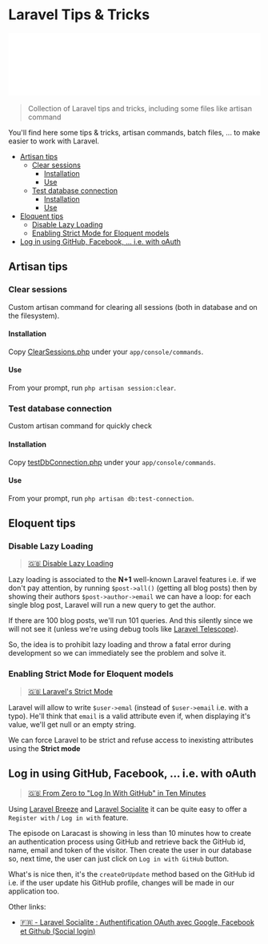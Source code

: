 <!-- This file has been generated by the concat.sh script. -->
<!-- Don't modify this file manually (you'll loose your changes) -->
<!-- but run the tool once more -->
<!-- Last refresh date: Thursday, July 20, 2023, 16:03:16 -->

# Laravel Tips & Tricks

![Banner](./banner.svg)

> Collection of Laravel tips and tricks, including some files like artisan command

You'll find here some tips & tricks, artisan commands, batch files, ... to make easier to work with Laravel.

<!-- table-of-contents - start -->
* [Artisan tips](#artisan-tips)
  * [Clear sessions](#clear-sessions)
    * [Installation](#installation)
    * [Use](#use)
  * [Test database connection](#test-database-connection)
    * [Installation](#installation)
    * [Use](#use)
* [Eloquent tips](#eloquent-tips)
  * [Disable Lazy Loading](#disable-lazy-loading) 
  * [Enabling Strict Mode for Eloquent models](#enabling-strict-mode-for-eloquent-models)
* [Log in using GitHub, Facebook, ... i.e. with oAuth](#log-in-using-github-facebook-i-e-with-oauth)<!-- table-of-contents - end -->

## Artisan tips

### Clear sessions

Custom artisan command for clearing all sessions (both in database and on the filesystem).

#### Installation

Copy [ClearSessions.php](ClearSessions.php) under your `app/console/commands`.

#### Use

From your prompt, run `php artisan session:clear`.

### Test database connection

Custom artisan command for quickly check

#### Installation

Copy [testDbConnection.php](testDbConnection.php) under your `app/console/commands`.

#### Use

From your prompt, run `php artisan db:test-connection`.

## Eloquent tips

### Disable Lazy Loading 

> [🇬🇧 Disable Lazy Loading](https://laracasts.com/series/jeffreys-larabits/episodes/3)

Lazy loading is associated to the **N+1** well-known Laravel features i.e. if we don't pay attention, by running `$post->all()` (getting all blog posts) then by showing their authors `$post->author->email` we can have a loop: for each single blog post, Laravel will run a new query to get the author.

If there are 100 blog posts, we'll run 101 queries. And this silently since we will not see it (unless we're using debug tools like [Laravel Telescope](https://laravel.com/docs/master/telescope)).

So, the idea is to prohibit lazy loading and throw a fatal error during development so we can immediately see the problem and solve it.

### Enabling Strict Mode for Eloquent models

> [🇬🇧 Laravel's Strict Mode](https://laracasts.com/series/jeffreys-larabits/episodes/29)

Laravel will allow to write `$user->emal` (instead of `$user->email` i.e. with a typo). He'll think that `email` is a valid attribute even if, when displaying it's value, we'll get null or an empty string.

We can force Laravel to be strict and refuse access to inexisting attributes using the **Strict mode**  

## Log in using GitHub, Facebook, ... i.e. with oAuth

> [🇬🇧 From Zero to "Log In With GitHub" in Ten Minutes](https://laracasts.com/series/jeffreys-larabits/episodes/25)

Using [Laravel Breeze](https://laravel.com/docs/10.x/starter-kits#laravel-breeze) and [Laravel Socialite](https://laravel.com/docs/10.x/socialite) it can be quite easy to offer a `Register with` / `Log in with` feature.

The episode on Laracast is showing in less than 10 minutes how to create an authentication process using GitHub and retrieve back the GitHub id, name, email and token of the visitor. Then create the user in our database so, next time, the user can just click on `Log in with GitHub` button.

What's is nice then, it's the `createOrUpdate` method based on the GitHub id i.e. if the user update his GitHub profile, changes will be made in our application too.

Other links:

* [🇫🇷 - Laravel Socialite : Authentification OAuth avec Google, Facebook et Github (Social login)](https://www.akilischool.com/cours/laravel-socialite-connexion-inscription-avec-google-facebook-github-linkedin-social-login)
